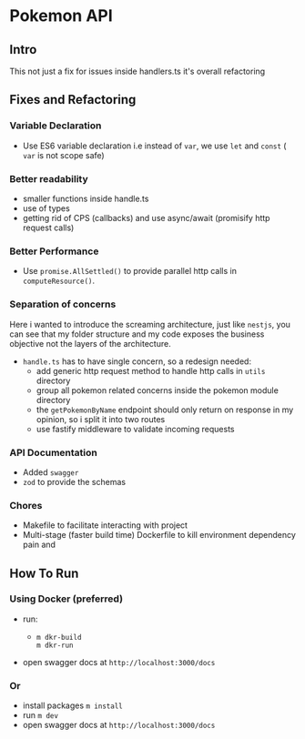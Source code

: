 # Pokemon API

## Intro

This not just a fix for issues inside handlers.ts it's overall refactoring

## Fixes and Refactoring

### Variable Declaration

- Use ES6 variable declaration i.e instead of `var`, we use `let` and `const` ( `var` is not scope safe)

### Better readability

- smaller functions inside handle.ts
- use of types
- getting rid of CPS (callbacks) and use async/await (promisify http request calls)

### Better Performance

- Use `promise.AllSettled()` to provide parallel http calls in `computeResource()`.

### Separation of concerns

Here i wanted to introduce the screaming architecture, just like `nestjs`, you can see
that my folder structure and my code exposes the business objective not the layers of
the architecture.

- `handle.ts` has to have single concern, so a redesign needed:
  - add generic http request method to handle http calls in `utils` directory
  - group all pokemon related concerns inside the pokemon module directory
  - the `getPokemonByName` endpoint should only return on response in my opinion, so i split it into two routes
  - use fastify middleware to validate incoming requests

### API Documentation

- Added `swagger`
- `zod` to provide the schemas

### Chores

- Makefile to facilitate interacting with project
- Multi-stage (faster build time) Dockerfile to kill environment dependency pain and

## How To Run

### Using Docker (preferred)

- run:

  - ```shell
    m dkr-build
    m dkr-run
    ```

- open swagger docs at `http://localhost:3000/docs`

### Or

- install packages `m install`
- run `m dev`
- open swagger docs at `http://localhost:3000/docs`
